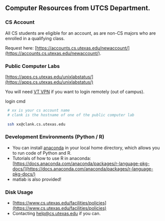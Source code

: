 ## Computer Resources from UTCS Department.


### CS Account
 All CS students are eligible for an account, as are non-CS majors who are enrolled in a qualifying class. 
 
 Request here: [https://accounts.cs.utexas.edu/newaccount/](https://accounts.cs.utexas.edu/newaccount/).

### Public Computer Labs

[https://apps.cs.utexas.edu/unixlabstatus/](https://apps.cs.utexas.edu/unixlabstatus/)

You will need [VT VPN](https://wikis.utexas.edu/display/engritgpublic/Connecting+to+the+University+of+Texas+VPN) if you want to login remotely (out of campus).

login cmd

```zsh
 # xx is your cs account name 
 # clank is the hostname of one of the public computer lab
 
 ssh xx@clank.cs.utexas.edu
```

### Development Environments (Python / R)
- You can install [anaconda](https://docs.conda.io/en/latest/miniconda.html) in your local home directory, which allows you to run code of Python and R. 
- Tutorials of how to use R in anaconda: [https://docs.anaconda.com/anaconda/packages/r-language-pkg-docs/](https://docs.anaconda.com/anaconda/packages/r-language-pkg-docs/)
- matlab is also provided!


### Disk Usage
- [https://www.cs.utexas.edu/facilities/policies](https://www.cs.utexas.edu/facilities/policies)
- Contacting help@cs.utexas.edu if you can. 
 
